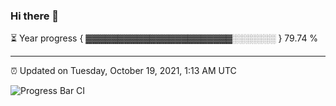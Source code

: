 ### Hi there 👋

⏳ Year progress { ▓▓▓▓▓▓▓▓▓▓▓▓▓▓▓▓▓▓▓▓▓▓▓░░░░░░░ } 79.74 %

---

⏰ Updated on Tuesday, October 19, 2021, 1:13 AM UTC

![Progress Bar CI](https://github.com/arthurbuhl/arthurbuhl/workflows/Progress%20Bar%20CI/badge.svg)
